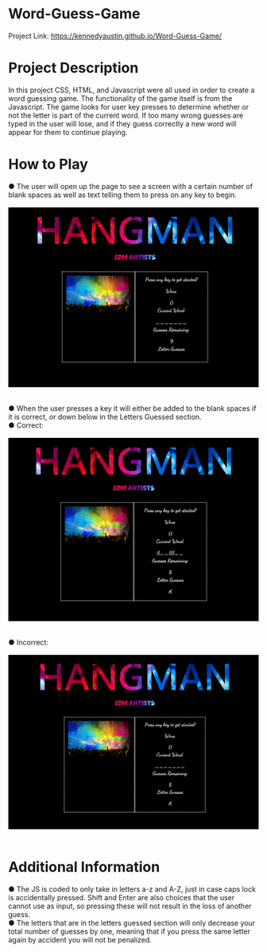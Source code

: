 # Word-Guess-Game

Project Link: https://kennedyaustin.github.io/Word-Guess-Game/

# Project Description

In this project CSS, HTML, and Javascript were all used in order to create a word guessing game. The functionality of the game itself is from the Javascript. The game looks for user key presses to determine whether or not the letter is part of the current word. If too many wrong guesses are typed in the user will lose, and if they guess correctly a new word will appear for them to continue playing.

# How to Play

● The user will open up the page to see a screen with a certain number of blank spaces as well as text telling them to press on any key to begin. <br><br>
![](WordGameSS/Start.png) <br><br> 

● When the user presses a key it will either be added to the blank spaces if it is correct, or down below in the Letters Guessed section. <br> 
● Correct: <br><br>
![](WordGameSS/CorrectGuess.png) <br><br>

● Incorrect: <br><br>
![](WordGameSS/WrongGuess.png) <br><br>





# Additional Information

● The JS is coded to only take in letters a-z and A-Z, just in case caps lock is accidentally pressed. Shift and Enter are also choices that the user cannot use as input, so pressing these will not result in the loss of another guess. <br>
● The letters that are in the letters guessed section will only decrease your total number of guesses by one, meaning that if you press the same letter again by accident you will not be penalized.
